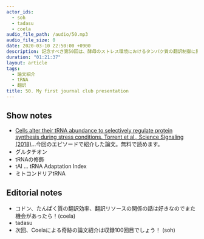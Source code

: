 ```yaml
---
actor_ids:
  - soh
  - tadasu
  - coela
audio_file_path: /audio/50.mp3
audio_file_size: 0
date: 2020-03-10 22:50:00 +0900
description: 記念すべき第50回は、酵母のストレス環境におけるタンパク質の翻訳制御に関する原著論文をcoelaが紹介しました。
duration: "01:21:37"
layout: article
tags:
  - 論文紹介
  - tRNA
  - 翻訳
title: 50. My first journal club presentation
---
```


## Show notes
- [Cells alter their tRNA abundance to selectively regulate protein synthesis during stress conditions. Torrent et al., Science Signaling (2018)](https://www.ncbi.nlm.nih.gov/pubmed/30181241)...今回のエピソードで紹介した論文。無料で読めます。
- グルタチオン
- tRNAの修飾
- tAI ... tRNA Adaptation Index
- ミトコンドリアtRNA

## Editorial notes
- コドン、たんぱく質の翻訳効率、翻訳リソースの関係の話は好きなのでまた機会があったら！(coela)
- tadasu
- 次回、Coelaによる奇跡の論文紹介は収録100回目でしょう！ (soh)

